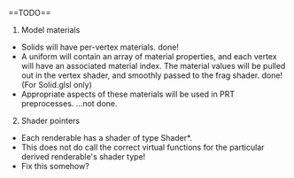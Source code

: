 ==TODO==

1. Model materials
 * Solids will have per-vertex materials. done!
 * A uniform will contain an array of material properties, and
    each vertex will have an associated material index. The material
    values will be pulled out in the vertex shader, and smoothly passed
    to the frag shader. done! (For Solid.glsl only)
 * Appropriate aspects of these materials will be used in PRT preprocesses. ...not done.

2. Shader pointers
 * Each renderable has a shader of type Shader*.
 * This does not do call the correct virtual functions for the particular
    derived renderable's shader type!
 * Fix this somehow?